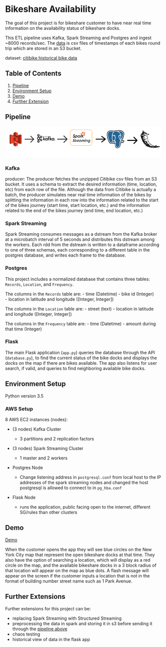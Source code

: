 # Bikeshare Availability

The goal of this project is for bikeshare customer to have near real time information on the availability status of bikeshare docks.

This ETL pipeline uses Kafka, Spark Streaming and Postgres and ingest ~8000 records/sec. The [data](https://www.citibikenyc.com/system-data) is csv files of timestamps of each bikes round trip which are stored in an S3 bucket.

dataset: [citibike historical bike data](https://www.citibikenyc.com/system-data)

## Table of Contents
1. [Pipeline](README.md#Pipeline)
2. [Environment Setup](README.md#Evironment-Setup)
3. [Demo](README.md#Demo)
4. [Further Extension](README.md#Further-Extention)

    
## Pipeline

![alt text](pic/pipeline.png)

### Kafka
producer: 
The producer fetches the unzipped Citibike csv files from an S3 bucket. It uses a schema to extract the desired information (time, location, etc)  from each row of the file. Although the data from Citibike is actually a batch, the producer simulates near real time information of the bikes by splitting the information in each row into the information related to the start of the bikes journey (start time, start location, etc.) and the information related to the end of the bikes journey (end time, end location, etc.)


### Spark Streaming
Spark Streaming consumes messages as a dstream from the Kafka broker at a microbatch interval of 5 seconds and distributes this dstream among the workers. Each rdd from the dstream is written to a dataframe according to one of three schemas, each corresponding to a different table in the postgres database, and writes each frame to the database.

### Postgres
This project includes a normalized database that contains three tables: `Records`, `Location`, and `Frequency`. 

The columns in the `Records` table are: 
      -     time (Datetime)
      -     bike id (Integer)    
      -     location in latitude and longitude ([Integer, Integer])
      
The columns in the `Location` table are:
      -     street (text)
      -     location in latitude and longitude ([Integer, Integer])
      
The columns in the `Frequency` table are:
      -     time (Datetime)
      -     amount during that time (Integer)
 

### Flask
The main Flask application (`app.py`) queries the database through the API (`database.py`), to find the current status of the bike docks and displays the docks on the map if there are bikes available. The app also listens for user search, if valid, and queries to find neighboring available bike docks. 


## Environment Setup
Python version 3.5
### AWS Setup
8 AWS EC2 instances (nodes):

- (3 nodes) Kafka Cluster
  - 3 partitions and 2 replication factors
         
- (3 nodes) Spark Streaming Cluster

   - 1 master and 2 workers
         
- Postgres Node
   - Change listening address in `postgresql.conf` from local host to the IP addresses of the spark streaming nodes and changed the host postgresql is allowed to connect to in `pg_hba.conf` 

- Flask Node
    - runs the application, public facing open to the internet, different SG/rules than other clusters

## Demo
[Demo](https://www.youtube.com/watch?v=QS-lSPjHsqQ)

When the customer opens the app they will see blue circles on the New York City map that represent the open bikeshare docks at that time. They also have the option of searching a location, which will display as a red circle on the map, and the available bikeshare docks in a 3 block radius of that location will appear on the map as blue dots. A flash message will appear on the screen if the customer inputs a location that is not in the format of building number street name such as 1 Park Avenue.

## Further Extensions
Further extensions for this project can be:
- replacing Spark Streaming with Structured Streaming
- preprocessing the data in spark and storing it in s3 before sending it through the [pipeline above](README.md#Pipeline)
- chaos testing 
- historical view of data in the flask app

